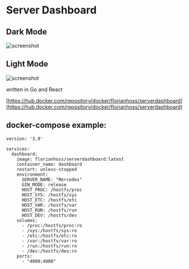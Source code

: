 # Server Dashboard

## Dark Mode

![screenshot](https://www.unjx.de/static/screenshot_dark.png)

## Light Mode

![screenshot](https://www.unjx.de/static/screenshot_light.png)

written in Go and React

[https://hub.docker.com/repository/docker/florianhoss/serverdashboard](https://hub.docker.com/repository/docker/florianhoss/serverdashboard)

## docker-compose example:

```
version: '3.9'

services:
  dashboard:
    image: florianhoss/serverdashboard:latest
    container_name: dashboard
    restart: unless-stopped
    environment:
      SERVER_NAME: "Mercedes"
      GIN_MODE: release
      HOST_PROC: /hostfs/proc
      HOST_SYS: /hostfs/sys
      HOST_ETC: /hostfs/etc
      HOST_VAR: /hostfs/var
      HOST_RUN: /hostfs/run
      HOST_DEV: /hostfs/dev
    volumes:
      - /proc:/hostfs/proc:ro
      - /sys:/hostfs/sys:ro
      - /etc:/hostfs/etc:ro
      - /var:/hostfs/var:ro
      - /run:/hostfs/run:ro
      - /dev:/hostfs/dev:ro
    ports:
      - "4000:4000"
```
